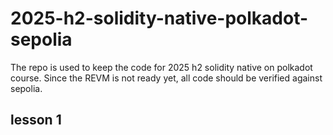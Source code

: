 # 2025-h2-solidity-native-polkadot-sepolia

The repo is used to keep the code for 2025 h2 solidity native on polkadot course.
Since the REVM is not ready yet, all code should be verified against sepolia.

## lesson 1
